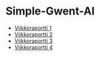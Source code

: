 # Simple-Gwent-AI

* [Viikkoraportti 1](https://github.com/tattimus/Simple-Gwent-AI/blob/master/dokumentaatio/viikkoraportti1.pdf)
* [Viikkoraportti 2](https://github.com/tattimus/Simple-Gwent-AI/blob/master/dokumentaatio/viikkoraportti2.pdf)
* [Viikkoraportti 3](https://github.com/tattimus/Simple-Gwent-AI/blob/master/dokumentaatio/viikkoraportti3.pdf)
* [Viikkoraportti 4](https://github.com/tattimus/Simple-Gwent-AI/blob/master/dokumentaatio/viikkoraportti4.pdf)
